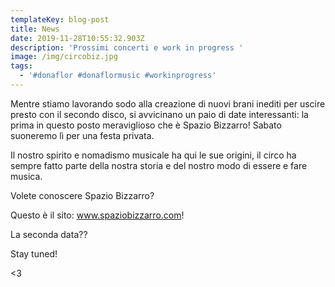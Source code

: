 ```yaml
---
templateKey: blog-post
title: News
date: 2019-11-28T10:55:32.903Z
description: 'Prossimi concerti e work in progress '
image: /img/circobiz.jpg
tags:
  - '#donaflor #donaflormusic #workinprogress'
---
```

Mentre stiamo lavorando sodo alla creazione di nuovi brani inediti per uscire presto con il secondo disco, si avvicinano un paio di date interessanti: la prima in questo posto meraviglioso che è Spazio Bizzarro! Sabato suoneremo lì per una festa privata.

Il nostro spirito e nomadismo musicale ha qui le sue origini, il circo ha sempre fatto parte della nostra storia e del nostro modo di essere e fare musica.

Volete conoscere Spazio Bizzarro?

Questo è il sito: www.spaziobizzarro.com!



La seconda data??

Stay tuned!



<3
